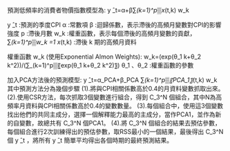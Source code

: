 預測低頻率的消費者物價指數模型為:
y ̂_t=α+β∑_(k=1)^p▒x_(t,k)  w_k

y ̂_t :預測的季度CPI
α :常數項
β :迴歸係數，表示滯後的高頻月變數對CPI的影響強度
p :滯後月數
w_k :權重函數，表示每個滯後的高頻月變數的貢獻，∑_(k=1)^p▒w_k =1 
x_(t,k) :滯後 k 期的高頻月資料


權重函數 w_k (使用Exponential Almon Weights):
w_k=(exp⁡(θ_1 k+θ_2 k^2))/(∑_(k=1)^p▒〖exp⁡(θ_1 k+θ_2 k^2)〗)
θ_1 、θ_2 :權重函數的參數



加入PCA方法後的預測模型:
y ̂_t=α_PCA+β_PCA ∑_(k=1)^p▒〖PCA_1〗_(t,k)  w_k
其中預測方法分為幾個步驟
(1).將與CPI相關係數高於0.4的月資料變數抓取出來。
(2).使用CSR方法，每次抓取3個變數進行組合，得到 C_3^N 個組合，其中N為高頻率月資料與CPI相關係數高於0.4的變數數量。
(3).每個組合中，使用這3個變數找出他們的共同主成分，選擇一個解釋能力最高的主成分，當作PCA1，並作為新的自變數，故總共有 C_3^N 個PCA1。
(4).將 C_3^N 個組合的結果去預估參數，每個組合進行2次訓練得出的預估參數，取RSS最小的一個結果，最後得出 C_3^N 個 y ̂_t ，將所有 y ̂_t 簡單平均得出各個時期的最終預測結果。
